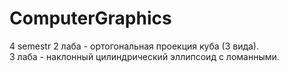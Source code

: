 # ComputerGraphics
4 semestr
2 лаба - ортогональная проекция куба (3 вида).   
3 лаба - наклонный цилиндрический эллипсоид с ломанными.  
